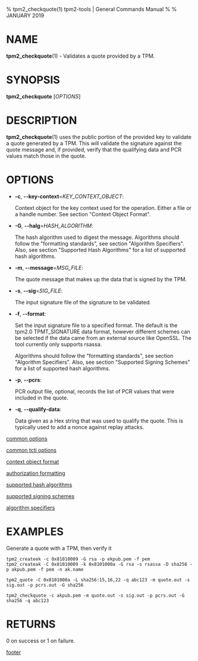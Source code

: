 % tpm2_checkquote(1) tpm2-tools | General Commands Manual
%
% JANUARY 2019

# NAME

**tpm2_checkquote**(1) - Validates a quote provided by a TPM.

# SYNOPSIS

**tpm2_checkquote** [*OPTIONS*]

# DESCRIPTION

**tpm2_checkquote**(1) uses the public portion of the provided key to validate a quote 
generated by a TPM. This will validate the signature against the quote message and, if 
provided, verify that the qualifying data and PCR values match those in the quote.

# OPTIONS

  * **-c**, **--key-context**=_KEY\_CONTEXT\_OBJECT_:

    Context object for the key context used for the operation. Either a file
    or a handle number. See section "Context Object Format".

  * **-G**, **--halg**=_HASH\_ALGORITHM_:

    The hash algorithm used to digest the message.
    Algorithms should follow the "formatting standards", see section
    "Algorithm Specifiers".
    Also, see section "Supported Hash Algorithms" for a list of supported hash
    algorithms.

  * **-m**, **--message**=_MSG\_FILE_:

    The quote message that makes up the data that is signed by the TPM.

  * **-s**, **--sig**=_SIG\_FILE_:

    The input signature file of the signature to be validated.

  * **-f**, **--format**:

    Set the input signature file to a specified format. The default is the tpm2.0 TPMT_SIGNATURE
    data format, however different schemes can be selected if the data came from an external
    source like OpenSSL. The tool currently only supports rsassa.

    Algorithms should follow the "formatting standards", see section
    "Algorithm Specifiers".
    Also, see section "Supported Signing Schemes" for a list of supported hash
    algorithms.

  * **-p**, **--pcrs**:

    PCR output file, optional, records the list of PCR values that were included 
    in the quote. 

  * **-q**, **--qualify-data**:

    Data given as a Hex string that was used to qualify the quote. This is typically
    used to add a nonce against replay attacks.

[common options](common/options.md)

[common tcti options](common/tcti.md)

[context object format](common/ctxobj.md)

[authorization formatting](common/password.md)

[supported hash algorithms](common/hash.md)

[supported signing schemes](common/signschemes.md)

[algorithm specifiers](common/alg.md)

# EXAMPLES

Generate a quote with a TPM, then verify it
```
tpm2_createek -c 0x81010009 -G rsa -p ekpub.pem -f pem
tpm2_createak -C 0x81010009 -k 0x8101000a -G rsa -s rsassa -D sha256 -p akpub.pem -f pem -n ak.name

tpm2_quote -C 0x8101000a -L sha256:15,16,22 -q abc123 -m quote.out -s sig.out -p pcrs.out -G sha256

tpm2_checkquote -c akpub.pem -m quote.out -s sig.out -p pcrs.out -G sha256 -q abc123
```

# RETURNS

0 on success or 1 on failure.

[footer](common/footer.md)
